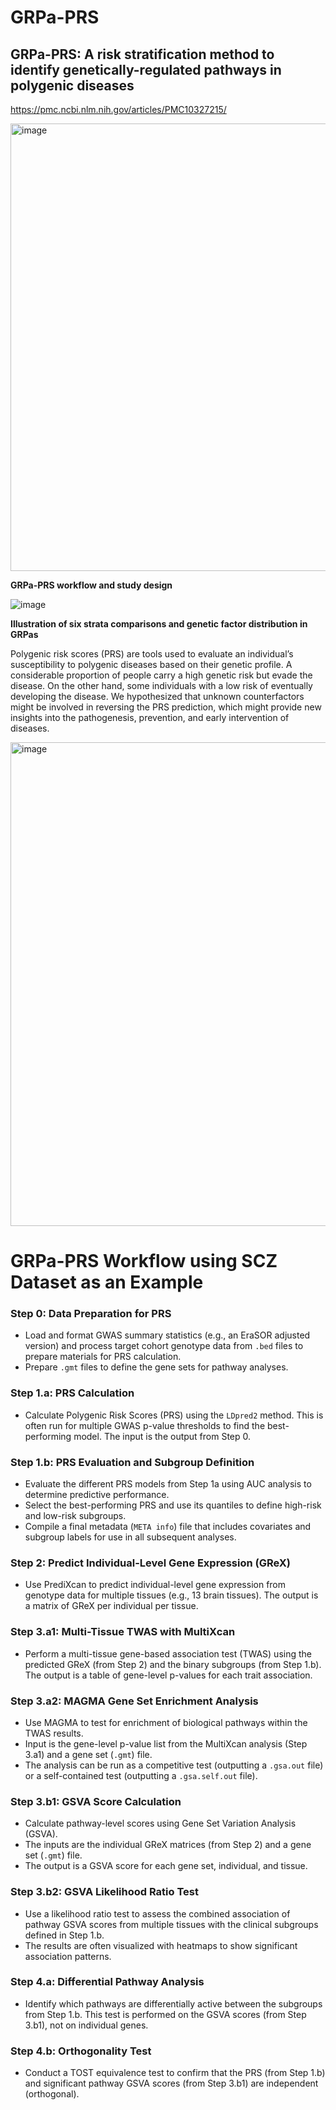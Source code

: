 # GRPa-PRS
## GRPa-PRS: A risk stratification method to identify genetically-regulated pathways in polygenic diseases
https://pmc.ncbi.nlm.nih.gov/articles/PMC10327215/ 

<img width="1098" height="716" alt="image" src="https://github.com/user-attachments/assets/384b211f-35c5-468e-a48d-d32d03adbbf2" />



**GRPa-PRS workflow and study design**

![image](https://github.com/davidroad/GRPa-PRS/assets/4857356/09ef6ac1-d922-41d6-a879-52ac36c3b91c)

**Illustration of six strata comparisons and genetic factor distribution in GRPas**

Polygenic risk scores (PRS) are tools used to evaluate an individual’s susceptibility to polygenic diseases based on their genetic profile. A considerable proportion of people carry a high genetic risk but evade the disease. On the other hand, some individuals with a low risk of eventually developing the disease. We hypothesized that unknown counterfactors might be involved in reversing the PRS prediction, which might provide new insights into the pathogenesis, prevention, and early intervention of diseases.


<img width="920" height="774" alt="image" src="https://github.com/user-attachments/assets/ca72b473-3b44-4a88-b05c-1cb1cd7e91cc" />


# GRPa-PRS Workflow using SCZ Dataset as an Example

### **Step 0: Data Preparation for PRS**
* Load and format GWAS summary statistics (e.g., an EraSOR adjusted version) and process target cohort genotype data from `.bed` files to prepare materials for PRS calculation.
* Prepare `.gmt` files to define the gene sets for pathway analyses.

### **Step 1.a: PRS Calculation**
* Calculate Polygenic Risk Scores (PRS) using the `LDpred2` method. This is often run for multiple GWAS p-value thresholds to find the best-performing model. The input is the output from Step 0.

### **Step 1.b: PRS Evaluation and Subgroup Definition**
* Evaluate the different PRS models from Step 1a using AUC analysis to determine predictive performance.
* Select the best-performing PRS and use its quantiles to define high-risk and low-risk subgroups.
* Compile a final metadata (`META info`) file that includes covariates and subgroup labels for use in all subsequent analyses.

### **Step 2: Predict Individual-Level Gene Expression (GReX)**
* Use PrediXcan to predict individual-level gene expression from genotype data for multiple tissues (e.g., 13 brain tissues). The output is a matrix of GReX per individual per tissue.

### **Step 3.a1: Multi-Tissue TWAS with MultiXcan**
* Perform a multi-tissue gene-based association test (TWAS) using the predicted GReX (from Step 2) and the binary subgroups (from Step 1.b). The output is a table of gene-level p-values for each trait association.

### **Step 3.a2: MAGMA Gene Set Enrichment Analysis**
* Use MAGMA to test for enrichment of biological pathways within the TWAS results.
* Input is the gene-level p-value list from the MultiXcan analysis (Step 3.a1) and a gene set (`.gmt`) file.
* The analysis can be run as a competitive test (outputting a `.gsa.out` file) or a self-contained test (outputting a `.gsa.self.out` file).

### **Step 3.b1: GSVA Score Calculation**
* Calculate pathway-level scores using Gene Set Variation Analysis (GSVA).
* The inputs are the individual GReX matrices (from Step 2) and a gene set (`.gmt`) file.
* The output is a GSVA score for each gene set, individual, and tissue.

### **Step 3.b2: GSVA Likelihood Ratio Test**
* Use a likelihood ratio test to assess the combined association of pathway GSVA scores from multiple tissues with the clinical subgroups defined in Step 1.b.
* The results are often visualized with heatmaps to show significant association patterns.

### **Step 4.a: Differential Pathway Analysis**
* Identify which pathways are differentially active between the subgroups from Step 1.b. This test is performed on the GSVA scores (from Step 3.b1), not on individual genes.

### **Step 4.b: Orthogonality Test**
* Conduct a TOST equivalence test to confirm that the PRS (from Step 1.b) and significant pathway GSVA scores (from Step 3.b1) are independent (orthogonal).
